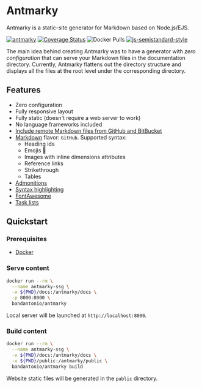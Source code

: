 # Antmarky

Antmarky is a static-site generator for Markdown based on Node.js/EJS.

[![antmarky](https://github.com/bandantonio/antmarky/actions/workflows/antmarky.yml/badge.svg?branch=main)](https://github.com/bandantonio/antmarky/actions/workflows/antmarky.yml) [![Coverage Status](https://coveralls.io/repos/github/bandantonio/antmarky/badge.svg?branch=main&kill_cache=1)](https://coveralls.io/github/bandantonio/antmarky?branch=main) ![Docker Pulls](https://img.shields.io/docker/pulls/bandantonio/antmarky) [![js-semistandard-style](https://img.shields.io/badge/code%20style-semistandard-f7df1e.svg)](https://github.com/standard/semistandard)

The main idea behind creating Antmarky was to have a generator with *zero configuration* that can serve your Markdown files in the documentation directory. Currently, Antmarky flattens out the directory structure and displays all the files at the root level under the corresponding directory.

## Features

* Zero configuration
* Fully responsive layout
* Fully static (doesn't require a web server to work)
* No language frameworks included
* [Include remote Markdown files from GitHub and BitBucket][remote-md-files]
* [Markdown][markdown] flavor: `GitHub`. Supported syntax:
    * Heading ids
    * Emojis :tada:
    * Images with inline dimensions attributes
    * Reference links
    * Strikethrough
    * Tables
* [Admonitions][admonitions]
* [Syntax highlighting][syntax-highlight]
* [FontAwesome][fa]
* [Task lists][tasks-list]

[remote-md-files]: features.md#remote-markdown-files
[markdown]: markdown.md
[admonitions]: features.md#admonitions
[syntax-highlight]: features.md#syntax-highlighting
[fa]: features.md#fontawesome
[tasks-list]: features.md#task-lists

## Quickstart

### Prerequisites

* [Docker](https://docs.docker.com/get-docker/)

### Serve content

```sh
docker run --rm \
  --name antmarky-ssg \
  -v ${PWD}/docs:/antmarky/docs \
  -p 8000:8000 \
  bandantonio/antmarky
```

Local server will be launched at `http://localhost:8000`.

### Build content

```sh
docker run --rm \
  --name antmarky-ssg \
  -v ${PWD}/docs:/antmarky/docs \
  -v ${PWD}/public:/antmarky/public \
  bandantonio/antmarky build
```

Website static files will be generated in the `public` directory.
